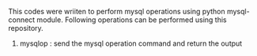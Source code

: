 This codes were wriiten to perform mysql operations using python mysql-connect module.
Following operations can be performed using this repository.
1. mysqlop : send the mysql operation command and return the output
